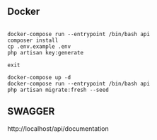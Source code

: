 ## Docker
```

docker-compose run --entrypoint /bin/bash api
composer install
cp .env.example .env
php artisan key:generate

exit

docker-compose up -d
docker-compose run --entrypoint /bin/bash api
php artisan migrate:fresh --seed

```

## SWAGGER
http://localhost/api/documentation
